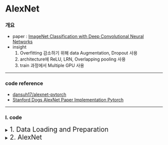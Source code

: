 # AlexNet


### 개요
- paper :  [ImageNet Classification with Deep Convolutional
Neural Networks](https://proceedings.neurips.cc/paper_files/paper/2012/file/c399862d3b9d6b76c8436e924a68c45b-Paper.pdf)
- insight
    1. Overfitting 감소하기 위해 data Augmentation, Dropout 사용
    2. architecture에 ReLU, LRN, Overlapping pooling 사용
    3. train 과정에서 Multiple GPU 사용

---
### code reference 
- [dansuh17/alexnet-pytorch](https://github.com/dansuh17/alexnet-pytorch/blob/d0c1b1c52296ffcbecfbf5b17e1d1685b4ca6744/model.py#L40)
- [Stanford Dogs AlexNet Paper Implementation Pytorch](https://www.kaggle.com/code/virajbagal/stanford-dogs-alexnet-paper-implementation-pytorch)

---
### Ⅰ.  code 
<details>
<summary><span style="font-size:150%">1. Data Loading and Preparation </span> </summary>
<div markdown="1">

- dataset : [stanford_dog_dataset](http://vision.stanford.edu/aditya86/ImageNetDogs/)
- dog classes: 120
- total images: 20580
- <img src = "./images/1.dataset_df_head.png" width = 250>
- data 수가 많은 5 개의 class에 대해 학습 



</div>
</details>



<details>
<summary><span style="font-size:150%">2. AlexNet</span> </summary>
<div markdown="1">
- pretrained model down: [AlexNet: AlexNet Pre-trainid Model for PyTorch](https://www.kaggle.com/datasets/pytorch/alexnet)
- main.py





---



- [Stanford Dogs AlexNet Paper Implementation Pytorch](https://www.kaggle.com/code/virajbagal/stanford-dogs-alexnet-paper-implementation-pytorch)